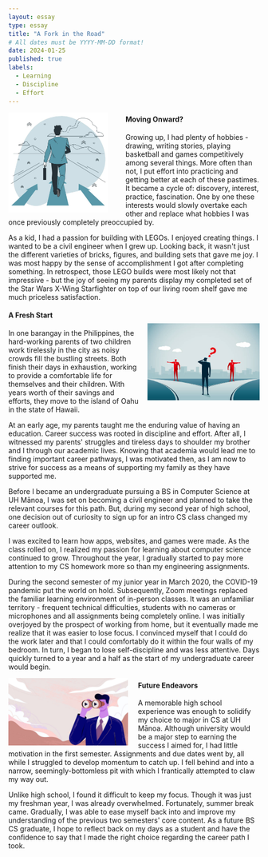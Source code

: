 ```yaml
---
layout: essay
type: essay
title: "A Fork in the Road"
# All dates must be YYYY-MM-DD format!
date: 2024-01-25
published: true
labels:
  - Learning
  - Discipline
  - Effort
---
```

<!-- Padding for space between sections-->
<div>
    <p class="pt-1"></p>
</div>

<div style="float: left; margin-right: 35px;">
  <img width="200px" class="rounded" src="/essays/img/fork-in-the-road/walking_forward.png"> 
</div>

#### Moving Onward? 
Growing up, I had plenty of hobbies - drawing, writing stories, playing basketball and games competitively among several things. More often than not, I put effort into practicing and getting better at each of these pastimes. It became a cycle of: discovery, interest, practice, fascination. One by one these interests would slowly overtake each other and replace what hobbies I was once previously completely preoccupied by.

As a kid, I had a passion for building with LEGOs. I enjoyed creating things. I wanted to be a civil engineer when I grew up. Looking back, it wasn't just the different varieties of bricks, figures, and building sets that gave me joy. I was most happy by the sense of accomplishment I got after completing something. In retrospect,  those LEGO builds were most likely not that impressive - but the joy of seeing my parents display my completed set of the Star Wars X-Wing Starfighter on top of our living room shelf gave me much priceless satisfaction.

<!-- Padding for space between sections-->
<div>
    <p class="pt-1"></p>
</div>

<div style="float: right; margin-left: 17px; padding-top: 30px">
  <img width="225px" class="rounded" src="/essays/img/fork-in-the-road/crossroad.png"> 
</div>

#### A Fresh Start
In one barangay in the Philippines, the hard-working parents of two children work tirelessly in the city as noisy crowds fill the bustling streets. Both finish their days in exhaustion, working to provide a comfortable life for themselves and their children. With years worth of their savings and efforts, they move to the island of Oahu in the state of Hawaii.

At an early age, my parents taught me the enduring value of having an education. Career success was rooted in discipline and effort. After all, I witnessed my parents' struggles and tireless days to shoulder my brother and I through our academic lives. Knowing that academia would lead me to finding important career pathways, I was motivated then, as I am now to strive for success as a means of supporting my family as they have supported me.

Before I became an undergraduate pursuing a BS in Computer Science at UH Mānoa, I was set on becoming a civil engineer and planned to take the relevant courses for this path. But, during my second year of high school, one decision out of curiosity to sign up for an intro CS class changed my career outlook. 

I was excited to learn how apps, websites, and games were made. As the class rolled on, I realized my passion for learning about computer science continued to grow. Throughout the year, I gradually started to pay more attention to my CS homework more so than my engineering assignments. 

During the second semester of my junior year in March 2020, the COVID-19 pandemic put the world on hold. Subsequently, Zoom meetings replaced the familiar learning environment of in-person classes. It was an unfamiliar territory - frequent technical difficulties, students with no cameras or microphones and all assignments being completely online. I was initially overjoyed by the prospect of working from home, but it eventually made me realize that it was easier to lose focus. I convinced myself that I could do the work later and that I could comfortably do it within the four walls of my bedroom. In turn, I began to lose self-discipline and was less attentive. Days quickly turned to a year and a half as the start of my undergraduate career would begin. 

<!-- Padding for space between sections-->
<div>
    <p class="pt-1"></p>
</div>

<div style="float: left; margin-right: 20px;">
  <img width="240px" class="rounded" src="/essays/img/fork-in-the-road/looking_ahead.png"> 
</div>

#### Future Endeavors 
A memorable high school experience was enough to solidify my choice to major in CS at UH Mānoa. Although university would be a major step to earning the success I aimed for, I had little motivation in the first semester. Assignments and due dates went by, all while I struggled to develop momentum to catch up. I fell behind and into a narrow, seemingly-bottomless pit with which I frantically attempted to claw my way out. 

Unlike high school, I found it difficult to keep my focus. Though it was just my freshman year, I was already overwhelmed. Fortunately, summer break came. Gradually, I was able to ease myself back into and improve my understanding of the previous two semesters' core content. As a future BS CS graduate, I hope to reflect back on my days as a student and have the confidence to say that I made the right choice regarding the career path I took.
